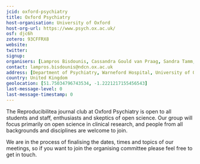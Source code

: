 ```yaml
---
jcid: oxford-psychiatry
title: Oxford Psychiatry
host-organisation: University of Oxford
host-org-url: https://www.psych.ox.ac.uk/
osf: djc6h
zotero: 93CFFRX8
website: 
twitter: 
signup: 
organisers: [Lampros Bisdounis, Cassandra Gould van Praag, Sandra Tamm, Amy Gillespie, James Carson]
contact: lampros.bisdounis@ndcn.ox.ac.uk
address: [Department of Psychiatry, Warneford Hospital, University of Oxford, OX3 7JX, Oxford, UK]
country: United Kingdom
geolocation: [51.75034796743534, -1.2221217155456543]
last-message-level: 0
last-message-timestamp: 0
---
```


The Reproducibilitea journal club at Oxford Psychiatry is open to all students and staff, enthusiasts and skeptics of open science. Our group will focus primarily on open science in clinical research, and people from all backgrounds and disciplines are welcome to join.

We are in the process of finalising the dates, times and topics of our meetings, so if you want to join the organising committee please feel free to get in touch.
